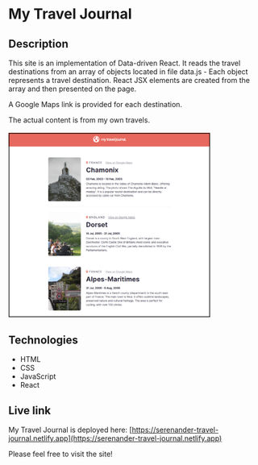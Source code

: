 # My Travel Journal

## Description
This site is an implementation of Data-driven React. It reads the travel destinations from an array of objects located in file data.js - Each object represents a travel destination. React JSX elements are created from the array and then presented on the page. 

A Google Maps link is provided for each destination.

The actual content is from my own travels.
<br/>
<br/>
<img src="travel-journal.png" alt="Screenshot." width="400px"/>

## Technologies
- HTML
- CSS
- JavaScript
- React

## Live link
My Travel Journal is deployed here:
[https://serenander-travel-journal.netlify.app](https://serenander-travel-journal.netlify.app)

Please feel free to visit the site!
